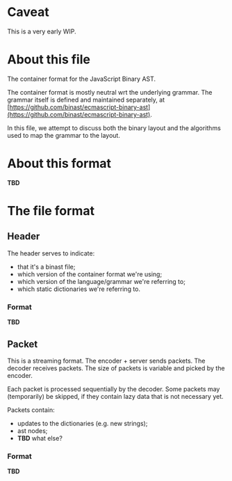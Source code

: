 # Caveat

This is a very early WIP.

# About this file

The container format for the JavaScript Binary AST.

The container format is mostly neutral wrt the underlying grammar.
The grammar itself is defined and maintained separately, at
[https://github.com/binast/ecmascript-binary-ast](https://github.com/binast/ecmascript-binary-ast).

In this file, we attempt to discuss both the binary layout
and the algorithms used to map the grammar to the layout.

# About this format

**TBD**

# The file format

## Header

The header serves to indicate:
- that it's a binast file;
- which version of the container format we're using;
- which version of the language/grammar we're referring to;
- which static dictionaries we're referring to.

### Format

**TBD**

## Packet

This is a streaming format. The encoder + server sends packets. The decoder receives packets.
The size of packets is variable and picked by the encoder.

Each packet is processed sequentially by the decoder. Some packets may (temporarily) be skipped,
if they contain lazy data that is not necessary yet.

Packets contain:
- updates to the dictionaries (e.g. new strings);
- ast nodes;
- **TBD** what else?

### Format

**TBD**
